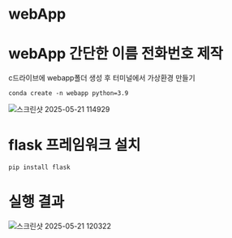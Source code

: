 # webApp
# webApp 간단한 이름 전화번호 제작
c드라이브에 webapp폴더 생성 후 터미널에서 가상환경 만들기
```
conda create -n webapp python=3.9
```
![스크린샷 2025-05-21 114929](https://github.com/user-attachments/assets/8db7edb7-492c-4b8e-afbd-b03ed13efc2d)
# flask 프레임워크 설치
```
pip install flask
```
# 실행 결과
![스크린샷 2025-05-21 120322](https://github.com/user-attachments/assets/475f577e-4f3c-4bfc-9729-35d5b4c55aec)
